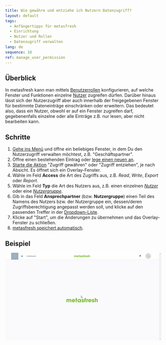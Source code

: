 ```yaml
---
title: Wie gewähre und entziehe ich Nutzern Datenzugriff?
layout: default
tags:
  - Anfängertipps für metasfresh
  - Einrichtung
  - Nutzer und Rollen
  - Datenzugriff verwalten
lang: de
sequence: 10
ref: manage_user_permission
---
```


## Überblick
In metasfresh kann man mittels [Benutzerrollen](NeueBenutzerrolle) konfigurieren, auf welche Fenster und Funktionen einzelne [Nutzer](Nutzer_anlegen) zugreifen dürfen. Darüber hinaus lässt sich der Nutzerzugriff aber auch innerhalb der freigegebenen Fenster für bestimmte Dateneinträge einschränken oder erweitern. Das bedeutet also, dass ein Nutzer, obwohl er auf ein Fenster zugreifen darf, gegebenenfalls einzelne oder alle Einträge z.B. nur lesen, aber nicht bearbeiten kann.

## Schritte
1. [Gehe ins Menü](Menu) und öffne ein beliebiges Fenster, in dem Du den Nutzerzugriff verwalten möchtest, z.B. "Geschäftspartner".
1. Öffne einen bestehenden Eintrag oder [lege einen neuen an](Neuer_Datensatz_Fenster_Webui).
1. [Starte die Aktion](AktionStarten#aktionsmenue) "Zugriff gewähren" oder "Zugriff entziehen", je nach Absicht. Es öffnet sich ein Overlay-Fenster.
1. Wähle im Feld **Access** die Art des Zugriffs aus, z.B. *Read*, *Write*, *Export* oder *Report*.
1. Wähle im Feld **Typ** die Art des Nutzers aus, z.B. einen einzelnen *[Nutzer](Nutzer_anlegen)* oder eine *[Nutzergruppe](Nutzergruppe_erstellen)*.
1. Gib in das Feld **Ansprechpartner** (bzw. **Nutzergruppe**) einen Teil des Namens des Nutzers bzw. der Nutzergruppe ein, dessen/deren Zugriffsberechtigung angepasst werden soll, und klicke auf den passenden Treffer in der <a href="Keyboard_Shortcuts_Liste#dropdown" title="Dynamisches Suchfeld (Autocomplete)">Dropdown-Liste</a>.
1. Klicke auf "Start", um die Änderungen zu übernehmen und das Overlay-Fenster zu schließen.
1. [metasfresh speichert automatisch](Speicheranzeige).

## Beispiel
<kbd><img src="assets/Zugriffsberechtigung_Nutzer_verwalten.gif" alt="GIF: Nutzer Datenzugriff gewähren"></kbd>
